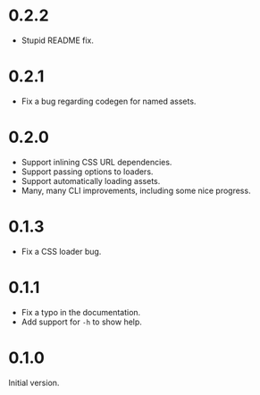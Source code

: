 # 0.2.2

- Stupid README fix.

# 0.2.1

- Fix a bug regarding codegen for named assets.

# 0.2.0

- Support inlining CSS URL dependencies.
- Support passing options to loaders.
- Support automatically loading assets.
- Many, many CLI improvements, including some nice progress.

# 0.1.3

- Fix a CSS loader bug.

# 0.1.1

- Fix a typo in the documentation.
- Add support for `-h` to show help.

# 0.1.0

Initial version.
